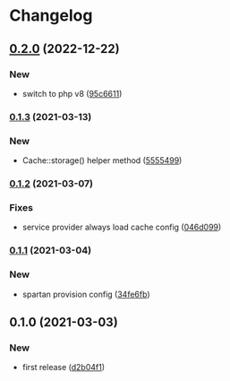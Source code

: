 # Changelog
## [0.2.0](https://github.com/spartan/cache/compare/v0.1.3...v0.2.0) (2022-12-22)


### New

* switch to php v8 ([95c6611](https://github.com/spartan/cache/commit/95c661176ba37e70220d919a3beefcc18f251b69))

### [0.1.3](https://github.com/spartan/cache/compare/v0.1.2...v0.1.3) (2021-03-13)


### New

* Cache::storage() helper method ([5555499](https://github.com/spartan/cache/commit/55554997f27ce79ae8a3702cec3ce5c4e518ce41))

### [0.1.2](https://github.com/spartan/cache/compare/v0.1.1...v0.1.2) (2021-03-07)


### Fixes

* service provider always load cache config ([046d099](https://github.com/spartan/cache/commit/046d099aa4d32f78e97e1b54caeacbe7869b6bc1))

### [0.1.1](https://github.com/spartan/cache/compare/v0.1.0...v0.1.1) (2021-03-04)


### New

* spartan provision config ([34fe6fb](https://github.com/spartan/cache/commit/34fe6fb9bde545dfdb25b0e58ad7a50748e229df))

## 0.1.0 (2021-03-03)


### New

* first release ([d2b04f1](https://github.com/spartan/cache/commit/d2b04f1e6a69fc04c6809d1f7e5c7df585685a87))
